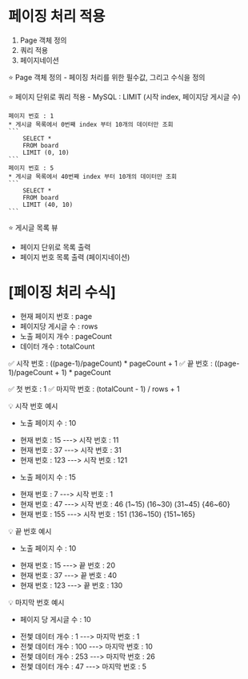# 페이징 처리 적용
1. Page 객체 정의
2. 쿼리 적용
3. 페이지네이션

⭐ Page 객체 정의
    - 페이징 처리를 위한 필수값, 그리고 수식을 정의

⭐ 페이지 단위로 쿼리 적용
    - MySQL : LIMIT (시작 index, 페이지당 게시글 수)

    페이지 번호 : 1
    * 게시글 목록에서 0번째 index 부터 10개의 데이터만 조회
    ```
        SELECT *
        FROM board
        LIMIT (0, 10)
    ```
    페이지 번호 : 5
    * 게시글 목록에서 40번째 index 부터 10개의 데이터만 조회
    ```
        SELECT *
        FROM board
        LIMIT (40, 10)
    ```

⭐ 게시글 목록 뷰
- 페이지 단위로 목록 출력
- 페이지 번호 목록 출력 (페이지네이션)

# [페이징 처리 수식]
* 현재 페이지 번호      : page
* 페이지당 게시글 수    : rows
* 노출 페이지 개수      : pageCount
* 데이터 개수           : totalCount

✅ 시작 번호    : ((page-1)/pageCount) * pageCount + 1
✅ 끝 번호      : ((page-1)/pageCount + 1) * pageCount

✅ 첫 번호          : 1
✅ 마지막 번호      : (totalCount - 1) / rows + 1

💡 시작 번호 예시
- 노출 페이지 수 : 10
* 현재 번호 : 15    ---> 시작 번호 : 11
* 현재 번호 : 37    ---> 시작 번호 : 31
* 현재 번호 : 123   ---> 시작 번호 : 121

- 노출 페이지 수 : 15
* 현재 번호 : 7     ---> 시작 번호 : 1
* 현재 번호 : 47    ---> 시작 번호 : 46     (1~15) (16~30) (31~45) {46~60}
* 현재 번호 : 155   ---> 시작 번호 : 151    (136~150) {151~165}

💡 끝 번호 예시
- 노출 페이지 수 : 10
* 현재 번호 : 15    ---> 끝 번호 : 20
* 현재 번호 : 37    ---> 끝 번호 : 40
* 현재 번호 : 123   ---> 끝 번호 : 130

💡 마지막 번호 예시
- 페이지 당 게시글 수 : 10
* 전쳋 데이터 개수 : 1      ---> 마지막 번호 : 1
* 전쳋 데이터 개수 : 100    ---> 마지막 번호 : 10
* 전쳋 데이터 개수 : 253    ---> 마지막 번호 : 26
* 전쳋 데이터 개수 : 47     ---> 마지막 번호 : 5
